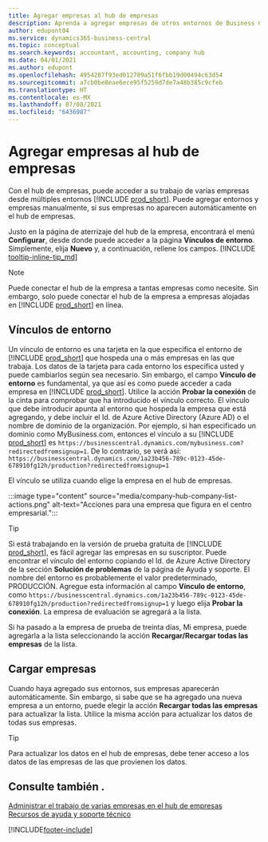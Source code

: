 ```yaml
---
title: Agregar empresas al hub de empresas
description: Aprenda a agregar empresas de otros entornos de Business Central al hub de empresas para poder administrar el trabajo en todos los entornos.
author: edupont04
ms.service: dynamics365-business-central
ms.topic: conceptual
ms.search.keywords: accountant, accounting, company hub
ms.date: 04/01/2021
ms.author: edupont
ms.openlocfilehash: 4954287f93ed012709a51f6fbb19d00494c63d54
ms.sourcegitcommit: a7cb0be8eae6ece95f5259d7de7a48b385c9cfeb
ms.translationtype: HT
ms.contentlocale: es-MX
ms.lasthandoff: 07/08/2021
ms.locfileid: "6436987"
---
```

# <a name="add-companies-to-your-company-hub"></a>Agregar empresas al hub de empresas

Con el hub de empresas, puede acceder a su trabajo de varias empresas desde múltiples entornos [!INCLUDE [prod_short](includes/prod_short.md)]. Puede agregar entornos y empresas manualmente, si sus empresas no aparecen automáticamente en el hub de empresas.  

Justo en la página de aterrizaje del hub de la empresa, encontrará el menú **Configurar**, desde donde puede acceder a la página **Vínculos de entorno**. Simplemente, elija **Nuevo** y, a continuación, rellene los campos. [!INCLUDE [tooltip-inline-tip_md](includes/tooltip-inline-tip_md.md)]  

> [!NOTE]
> Puede conectar el hub de la empresa a tantas empresas como necesite. Sin embargo, solo puede conectar el hub de la empresa a empresas alojadas en [!INCLUDE [prod_short](includes/prod_short.md)] en línea.

## <a name="environment-links"></a>Vínculos de entorno

Un vínculo de entorno es una tarjeta en la que especifica el entorno de [!INCLUDE [prod_short](includes/prod_short.md)] que hospeda una o más empresas en las que trabaja. Los datos de la tarjeta para cada entorno los especifica usted y puede cambiarlos según sea necesario. Sin embargo, el campo **Vínculo de entorno** es fundamental, ya que así es como puede acceder a cada empresa en [!INCLUDE [prod_short](includes/prod_short.md)]. Utilice la acción **Probar la conexión** de la cinta para comprobar que ha introducido el vínculo correcto. El vínculo que debe introducir apunta al entorno que hospeda la empresa que está agregando, y debe incluir el Id. de Azure Active Directory (Azure AD) o el nombre de dominio de la organización. Por ejemplo, si han especificado un dominio como MyBusiness.com, entonces el vínculo a su [!INCLUDE [prod_short](includes/prod_short.md)] es ```https://businesscentral.dynamics.com/mybusiness.com?redirectedfromsignup=1```. De lo contrario, se verá así: ```https://businesscentral.dynamics.com/1a23b456-789c-0123-45de-678910fg12h/production?redirectedfromsignup=1```  

El vínculo se utiliza cuando elige la empresa en el hub de empresas.  

:::image type="content" source="media/company-hub-company-list-actions.png" alt-text="Acciones para una empresa que figura en el centro empresarial.":::

> [!TIP]
> Si está trabajando en la versión de prueba gratuita de [!INCLUDE [prod_short](includes/prod_short.md)], es fácil agregar las empresas en su suscriptor. Puede encontrar el vínculo del entorno copiando el Id. de Azure Active Directory de la sección **Solución de problemas** de la página de Ayuda y soporte. El nombre del entorno es probablemente el valor predeterminado, PRODUCCIÓN. Agregue esta información al campo **Vínculo de entorno**, como ```https://businesscentral.dynamics.com/1a23b456-789c-0123-45de-678910fg12h/production?redirectedfromsignup=1``` y luego elija **Probar la conexión**. La empresa de evaluación se agregará a la lista.
>
> Si ha pasado a la empresa de prueba de treinta días, Mi empresa, puede agregarla a la lista seleccionando la acción **Recargar/Recargar todas las empresas** de la lista.

## <a name="load-companies"></a>Cargar empresas

Cuando haya agregado sus entornos, sus empresas aparecerán automáticamente. Sin embargo, si sabe que se ha agregado una nueva empresa a un entorno, puede elegir la acción **Recargar todas las empresas** para actualizar la lista. Utilice la misma acción para actualizar los datos de todas sus empresas.  

> [!TIP]
> Para actualizar los datos en el hub de empresas, debe tener acceso a los datos de las empresas de las que provienen los datos.

## <a name="see-also"></a>Consulte también .

[Administrar el trabajo de varias empresas en el hub de empresas](company-hub.md)  
[Recursos de ayuda y soporte técnico](product-help-and-support.md)  


[!INCLUDE[footer-include](includes/footer-banner.md)]